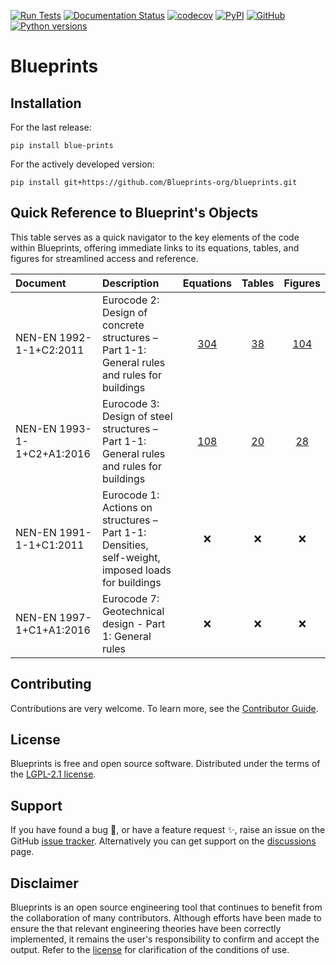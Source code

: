 [![Run Tests](https://github.com/Blueprints-org/blueprints/actions/workflows/test.yaml/badge.svg)](https://github.com/Blueprints-org/blueprints/actions/workflows/test.yaml)
[![Documentation Status](https://readthedocs.org/projects/blue-prints/badge/?version=latest)](https://blueprints.readthedocs.io/en/latest/?badge=latest)
[![codecov](https://codecov.io/gh/Blueprints-org/blueprints/branch/main/graph/badge.svg?token=vwYQBShr9q)](https://codecov.io/gh/Blueprints-org/blueprints)
[![PyPI](https://img.shields.io/pypi/v/blue-prints?color=green)](https://pypi.org/project/blue-prints/)
[![GitHub](https://img.shields.io/github/license/Blueprints-org/blueprints?color=green)](https://github.com/Blueprints-org/blueprints/blob/main/LICENSE)
[![Python versions](https://img.shields.io/badge/python-3.10%20%7C%203.11-blue?style=flat&logo=python)](https://badge.fury.io/py/blueprints)

# Blueprints

## Installation

For the last release:

```shell
pip install blue-prints
```

For the actively developed version:

```shell
pip install git+https://github.com/Blueprints-org/blueprints.git
```

## Quick Reference to Blueprint's Objects

This table serves as a quick navigator to the key elements of the code within Blueprints, offering immediate links to its equations, tables, and
figures for streamlined access and reference.

| Document                   | Description                                                                                        |                            Equations                             |                            Tables                            |                            Figures                             |
|:---------------------------|:---------------------------------------------------------------------------------------------------|:----------------------------------------------------------------:|:------------------------------------------------------------:|:--------------------------------------------------------------:|
| NEN-EN 1992-1-1+C2:2011    | Eurocode 2: Design of concrete structures – Part 1-1: General rules and rules for buildings        | [304](docs/source/codes/eurocode/ec2_1992_1_1_2011/equations.md) | [38](docs/source/codes/eurocode/ec2_1992_1_1_2011/tables.md) | [104](docs/source/codes/eurocode/ec2_1992_1_1_2011/figures.md) |
| NEN-EN 1993-1-1+C2+A1:2016 | Eurocode 3: Design of steel structures – Part 1-1: General rules and rules for buildings           | [108](docs/source/codes/eurocode/ec3_1993_1_1_2016/equations.md) | [20](docs/source/codes/eurocode/ec3_1993_1_1_2016/tables.md) | [28](docs/source/codes/eurocode/ec3_1993_1_1_2016/figures.md)  |
| NEN-EN 1991-1-1+C1:2011    | Eurocode 1: Actions on structures  – Part 1-1: Densities, self-weight, imposed loads for buildings |                               :x:                                |                             :x:                              |                              :x:                               |
| NEN-EN 1997-1+C1+A1:2016   | Eurocode 7: Geotechnical design - Part 1: General rules                                            |                               :x:                                |                             :x:                              |                              :x:                               |



## Contributing

Contributions are very welcome. To learn more, see the [Contributor Guide](CONTRIBUTING.md).

## License

Blueprints is free and open source software. Distributed under the terms of the [LGPL-2.1 license](LICENSE).

## Support

If you have found a bug 🐛, or have a feature request ✨, raise an issue on the GitHub [issue tracker](https://github.com/Blueprints-org/blueprints/issues).
Alternatively you can get support on the [discussions](https://github.com/orgs/Blueprints-org/discussions) page.

## Disclaimer

Blueprints is an open source engineering tool that continues to benefit from the collaboration of many contributors. Although efforts have been 
made to ensure the that relevant engineering theories have been correctly implemented, it remains the user's responsibility to confirm and accept 
the output. Refer to the [license](LICENSE) for clarification of the conditions of use.
